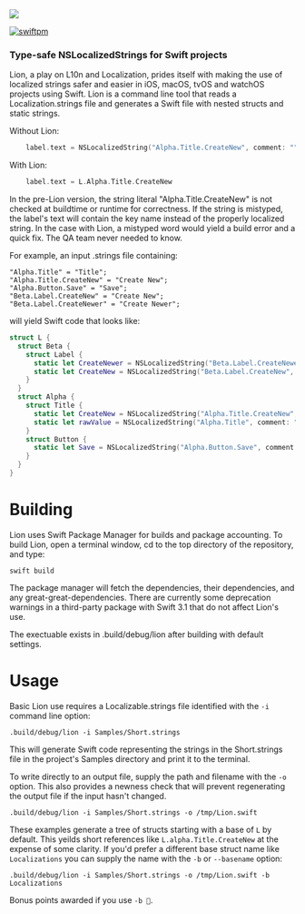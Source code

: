 <img src="http://qmchenry.com/lion.svg"/>

[![swiftpm](https://img.shields.io/badge/spm-compatible-brightgreen.svg?style=flat)](https://swift.org/package-manager)

### Type-safe NSLocalizedStrings for Swift projects

Lion, a play on L10n and Localization, prides itself with making the use of localized strings safer and easier in iOS, 
macOS, tvOS and watchOS projects using Swift. Lion is a command line tool that reads a Localization.strings file and
generates a Swift file with nested structs and static strings.

Without Lion:

```swift
    label.text = NSLocalizedString("Alpha.Title.CreateNew", comment: "")
```

With Lion:
```swift
    label.text = L.Alpha.Title.CreateNew
```

In the pre-Lion version, the string literal "Alpha.Title.CreateNew" is not checked at buildtime or runtime for correctness.
If the string is mistyped, the label's text will contain the key name instead of the properly localized string. In the
case with Lion, a mistyped word would yield a build error and a quick fix. The QA team never needed to know.

For example, an input .strings file containing:

```asciidoc
"Alpha.Title" = "Title";
"Alpha.Title.CreateNew" = "Create New";
"Alpha.Button.Save" = "Save";
"Beta.Label.CreateNew" = "Create New";
"Beta.Label.CreateNewer" = "Create Newer";
```

will yield Swift code that looks like:

```swift
struct L {
  struct Beta {
    struct Label {
      static let CreateNewer = NSLocalizedString("Beta.Label.CreateNewer", comment: "")
      static let CreateNew = NSLocalizedString("Beta.Label.CreateNew", comment: "")
    }
  }
  struct Alpha {
    struct Title {
      static let CreateNew = NSLocalizedString("Alpha.Title.CreateNew", comment: "")
      static let rawValue = NSLocalizedString("Alpha.Title", comment: "")
    }
    struct Button {
      static let Save = NSLocalizedString("Alpha.Button.Save", comment: "")
    }
  }
}
```

# Building

Lion uses Swift Package Manager for builds and package accounting. To build Lion, open a terminal window, cd to the top directory of the repository, and type:

```asciidoc
swift build
```

The package manager will fetch the dependencies, their dependencies, and any great-great-dependencies. There are currently some deprecation warnings in a third-party package with Swift 3.1 that do not affect Lion's use.

The exectuable exists in .build/debug/lion after building with default settings.

# Usage

Basic Lion use requires a Localizable.strings file identified with the `-i` command line option:

```asciidoc
.build/debug/lion -i Samples/Short.strings
```

This will generate Swift code representing the strings in the Short.strings file in the project's Samples directory and print it to the terminal. 

To write directly to an output file, supply the path and filename with the `-o` option. This also provides a newness check that will prevent regenerating the output file if the input hasn't changed. 

```asciidoc
.build/debug/lion -i Samples/Short.strings -o /tmp/Lion.swift
```

These examples generate a tree of structs starting with a base of `L` by default. This yeilds short references like `L.alpha.Title.CreateNew` at the expense of some clarity. If you'd prefer a different base struct name like `Localizations` you can supply the name with the `-b` or `--basename` option:

```asciidoc
.build/debug/lion -i Samples/Short.strings -o /tmp/Lion.swift -b Localizations
```

Bonus points awarded if you use `-b 🦁`.

